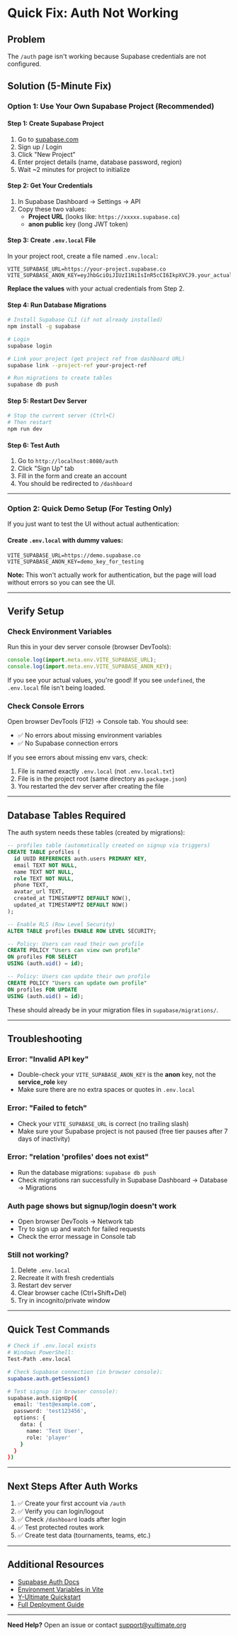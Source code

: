 # Quick Fix: Auth Not Working

## Problem
The `/auth` page isn't working because Supabase credentials are not configured.

## Solution (5-Minute Fix)

### Option 1: Use Your Own Supabase Project (Recommended)

#### Step 1: Create Supabase Project
1. Go to [supabase.com](https://supabase.com)
2. Sign up / Login
3. Click "New Project"
4. Enter project details (name, database password, region)
5. Wait ~2 minutes for project to initialize

#### Step 2: Get Your Credentials
1. In Supabase Dashboard → Settings → API
2. Copy these two values:
   - **Project URL** (looks like: `https://xxxxx.supabase.co`)
   - **anon public** key (long JWT token)

#### Step 3: Create `.env.local` File
In your project root, create a file named `.env.local`:

```env
VITE_SUPABASE_URL=https://your-project.supabase.co
VITE_SUPABASE_ANON_KEY=eyJhbGciOiJIUzI1NiIsInR5cCI6IkpXVCJ9.your_actual_key_here
```

**Replace the values** with your actual credentials from Step 2.

#### Step 4: Run Database Migrations
```bash
# Install Supabase CLI (if not already installed)
npm install -g supabase

# Login
supabase login

# Link your project (get project ref from dashboard URL)
supabase link --project-ref your-project-ref

# Run migrations to create tables
supabase db push
```

#### Step 5: Restart Dev Server
```bash
# Stop the current server (Ctrl+C)
# Then restart
npm run dev
```

#### Step 6: Test Auth
1. Go to `http://localhost:8080/auth`
2. Click "Sign Up" tab
3. Fill in the form and create an account
4. You should be redirected to `/dashboard`

---

### Option 2: Quick Demo Setup (For Testing Only)

If you just want to test the UI without actual authentication:

#### Create `.env.local` with dummy values:
```env
VITE_SUPABASE_URL=https://demo.supabase.co
VITE_SUPABASE_ANON_KEY=demo_key_for_testing
```

**Note:** This won't actually work for authentication, but the page will load without errors so you can see the UI.

---

## Verify Setup

### Check Environment Variables
Run this in your dev server console (browser DevTools):
```javascript
console.log(import.meta.env.VITE_SUPABASE_URL);
console.log(import.meta.env.VITE_SUPABASE_ANON_KEY);
```

If you see your actual values, you're good! If you see `undefined`, the `.env.local` file isn't being loaded.

### Check Console Errors
Open browser DevTools (F12) → Console tab. You should see:
- ✅ No errors about missing environment variables
- ✅ No Supabase connection errors

If you see errors about missing env vars, check:
1. File is named exactly `.env.local` (not `.env.local.txt`)
2. File is in the project root (same directory as `package.json`)
3. You restarted the dev server after creating the file

---

## Database Tables Required

The auth system needs these tables (created by migrations):

```sql
-- profiles table (automatically created on signup via triggers)
CREATE TABLE profiles (
  id UUID REFERENCES auth.users PRIMARY KEY,
  email TEXT NOT NULL,
  name TEXT NOT NULL,
  role TEXT NOT NULL,
  phone TEXT,
  avatar_url TEXT,
  created_at TIMESTAMPTZ DEFAULT NOW(),
  updated_at TIMESTAMPTZ DEFAULT NOW()
);

-- Enable RLS (Row Level Security)
ALTER TABLE profiles ENABLE ROW LEVEL SECURITY;

-- Policy: Users can read their own profile
CREATE POLICY "Users can view own profile" 
ON profiles FOR SELECT 
USING (auth.uid() = id);

-- Policy: Users can update their own profile
CREATE POLICY "Users can update own profile" 
ON profiles FOR UPDATE 
USING (auth.uid() = id);
```

These should already be in your migration files in `supabase/migrations/`.

---

## Troubleshooting

### Error: "Invalid API key"
- Double-check your `VITE_SUPABASE_ANON_KEY` is the **anon** key, not the **service_role** key
- Make sure there are no extra spaces or quotes in `.env.local`

### Error: "Failed to fetch"
- Check your `VITE_SUPABASE_URL` is correct (no trailing slash)
- Make sure your Supabase project is not paused (free tier pauses after 7 days of inactivity)

### Error: "relation 'profiles' does not exist"
- Run the database migrations: `supabase db push`
- Check migrations ran successfully in Supabase Dashboard → Database → Migrations

### Auth page shows but signup/login doesn't work
- Open browser DevTools → Network tab
- Try to sign up and watch for failed requests
- Check the error message in Console tab

### Still not working?
1. Delete `.env.local`
2. Recreate it with fresh credentials
3. Restart dev server
4. Clear browser cache (Ctrl+Shift+Del)
5. Try in incognito/private window

---

## Quick Test Commands

```bash
# Check if .env.local exists
# Windows PowerShell:
Test-Path .env.local

# Check Supabase connection (in browser console):
supabase.auth.getSession()

# Test signup (in browser console):
supabase.auth.signUp({
  email: 'test@example.com',
  password: 'test123456',
  options: {
    data: {
      name: 'Test User',
      role: 'player'
    }
  }
})
```

---

## Next Steps After Auth Works

1. ✅ Create your first account via `/auth`
2. ✅ Verify you can login/logout
3. ✅ Check `/dashboard` loads after login
4. ✅ Test protected routes work
5. ✅ Create test data (tournaments, teams, etc.)

---

## Additional Resources

- [Supabase Auth Docs](https://supabase.com/docs/guides/auth)
- [Environment Variables in Vite](https://vitejs.dev/guide/env-and-mode.html)
- [Y-Ultimate Quickstart](./QUICKSTART.md)
- [Full Deployment Guide](./DEPLOYMENT.md)

---

**Need Help?** Open an issue or contact support@yultimate.org

